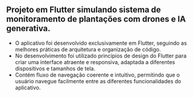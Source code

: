 ## Projeto em Flutter simulando sistema de monitoramento de plantações com drones e IA generativa.

- O aplicativo foi desenvolvido exclusivamente em Flutter, seguindo as melhores práticas de arquitetura e organização de código.
- No desenvolvimento foi utilizado princípios de design do Flutter para criar uma interface atraente e responsiva, adaptada a diferentes dispositivos e tamanhos de tela.
- Contém fluxo de navegação coerente e intuitivo, permitindo que o usuário navegue facilmente entre as diferentes funcionalidades do aplicativo.


